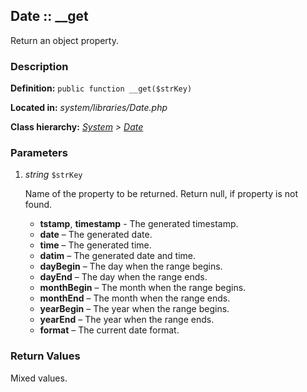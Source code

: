 
Date :: __get
-------------------------------------------

Return an object property.


### Description ###

**Definition:** `public function __get($strKey)`

**Located in:** *system/libraries/Date.php*

**Class hierarchy:** *[System](../System.md) > [Date](../Date.md)*


### Parameters ###

1. *string* `$strKey`

	Name of the property to be returned. Return null, if property is not found.
	- **tstamp**, **timestamp** -
		The generated timestamp.
	- **date** –
		The generated date.
	- **time** –
		The generated time.
	- **datim** –
		The generated date and time.
	- **dayBegin** –
		The day when the range begins.
	- **dayEnd** –
		The day when the range ends.
	- **monthBegin** –
		The month when the range begins.
	- **monthEnd** –
		The month when the range ends.
	- **yearBegin** –
		The year when the range begins.
	- **yearEnd** –
		The year when the range ends.
	- **format** –
		The current date format.


### Return Values ###

Mixed values.

